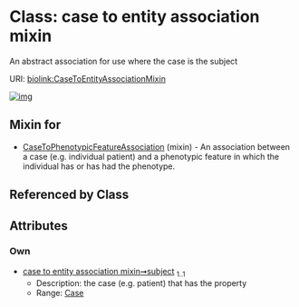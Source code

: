 
# Class: case to entity association mixin


An abstract association for use where the case is the subject

URI: [biolink:CaseToEntityAssociationMixin](https://w3id.org/biolink/vocab/CaseToEntityAssociationMixin)


[![img](https://yuml.me/diagram/nofunky;dir:TB/class/[Case]<subject%201..1-%20[CaseToEntityAssociationMixin],[CaseToPhenotypicFeatureAssociation]uses%20-.->[CaseToEntityAssociationMixin],[CaseToPhenotypicFeatureAssociation],[Case])](https://yuml.me/diagram/nofunky;dir:TB/class/[Case]<subject%201..1-%20[CaseToEntityAssociationMixin],[CaseToPhenotypicFeatureAssociation]uses%20-.->[CaseToEntityAssociationMixin],[CaseToPhenotypicFeatureAssociation],[Case])

## Mixin for

 * [CaseToPhenotypicFeatureAssociation](CaseToPhenotypicFeatureAssociation.md) (mixin)  - An association between a case (e.g. individual patient) and a phenotypic feature in which the individual has or has had the phenotype.

## Referenced by Class


## Attributes


### Own

 * [case to entity association mixin➞subject](case_to_entity_association_mixin_subject.md)  <sub>1..1</sub>
     * Description: the case (e.g. patient) that has the property
     * Range: [Case](Case.md)
